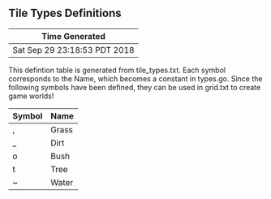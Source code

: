 
Tile Types Definitions
----------------------------------------------------------------------

Time Generated |
---------------|
Sat Sep 29 23:18:53 PDT 2018 |


This defintion table is generated from tile_types.txt.  Each symbol
corresponds to the Name, which becomes a constant in types.go.  Since
the following symbols have been defined, they can be used in grid.txt
to create game worlds!

Symbol | Name
-------|------
, | Grass
_ | Dirt
o | Bush
t | Tree
~ | Water


